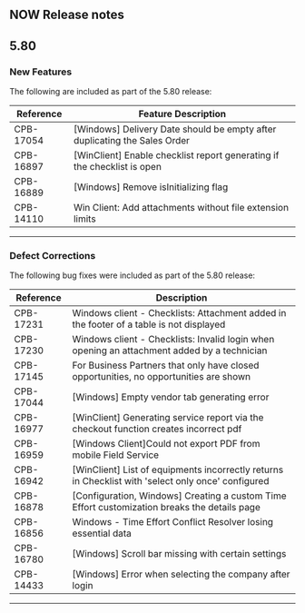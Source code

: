 ## NOW Release notes

<!-- start changelog 5.80 -->
## 5.80

### New Features

The following are included as part of the 5.80 release:

| Reference | Feature Description |
|-----------|---------------------|
| CPB-17054 | [Windows] Delivery Date should be empty after duplicating the Sales Order |
| CPB-16897 | [WinClient] Enable checklist report generating if the checklist is open |
| CPB-16889 | [Windows] Remove isInitializing flag |
| CPB-14110 | Win Client: Add attachments without file extension limits |

---

### Defect Corrections

The following bug fixes were included as part of the 5.80 release:

| Reference | Description |
|-----------|-------------|
| CPB-17231 | Windows client - Checklists: Attachment added in the footer of a table is not displayed |
| CPB-17230 | Windows client - Checklists: Invalid login when opening an attachment added by a technician |
| CPB-17145 | For Business Partners that only have closed opportunities, no opportunities are shown |
| CPB-17044 | [Windows] Empty vendor tab generating error |
| CPB-16977 | [WinClient] Generating service report via the checkout function creates incorrect pdf |
| CPB-16959 | [Windows Client]Could not export PDF from mobile Field Service |
| CPB-16942 | [WinClient] List of equipments incorrectly returns in Checklist with 'select only once' configured |
| CPB-16878 | [Configuration, Windows] Creating a custom Time Effort customization breaks the details page |
| CPB-16856 | Windows - Time Effort Conflict Resolver losing essential data |
| CPB-16780 | [Windows] Scroll bar missing with certain settings |
| CPB-14433 | [Windows] Error when selecting the company after login |

---

<!-- end changelog 5.80 -->
